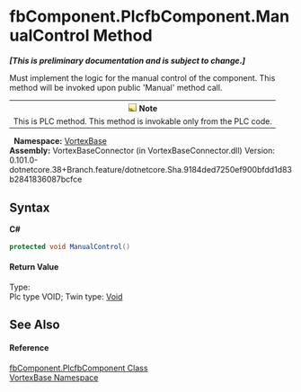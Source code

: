 # fbComponent.PlcfbComponent.ManualControl Method 
 _**\[This is preliminary documentation and is subject to change.\]**_

Must implement the logic for the manual control of the component. This method will be invoked upon public 'Manual' method call.
&nbsp;<table><tr><th>![Note](media/AlertNote.png) Note</th></tr><tr><td>This is PLC method. This method is invokable only from the PLC code.</td></tr></table>&nbsp;
**Namespace:**&nbsp;<a href="N_VortexBase.md">VortexBase</a><br />**Assembly:**&nbsp;VortexBaseConnector (in VortexBaseConnector.dll) Version: 0.101.0-dotnetcore.38+Branch.feature/dotnetcore.Sha.9184ded7250ef900bfdd1d83b2841836087bcfce

## Syntax

**C#**<br />
``` C#
protected void ManualControl()
```


#### Return Value
Type: <br />Plc type VOID; Twin type: <a href="https://docs.microsoft.com/dotnet/api/system.void" target="_blank">Void</a>

## See Also


#### Reference
<a href="T_VortexBase_fbComponent_PlcfbComponent.md">fbComponent.PlcfbComponent Class</a><br /><a href="N_VortexBase.md">VortexBase Namespace</a><br />
